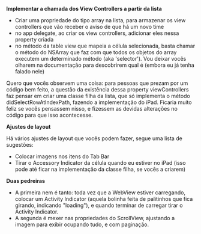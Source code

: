 <b>Implementar a chamada dos View Controllers a partir da lista</b>

- Criar uma propriedade do tipo array na lista, para armazenar os view controllers que vão receber o aviso de que há um novo time
- no app delegate, ao criar os view controllers, adicionar eles nessa property criada
- no método da table view que mapeia a célula selecionada, basta chamar o método do NSArray que faz com que todos os objetos do array executem um determinado método (aka 'selector'). Vou deixar vocês olharem na documentação para descobrirem qual é (embora eu já tenha falado nele)

Quero que vocês observem uma coisa: para pessoas que prezam por um código bem feito, a questão da existência dessa property viewControllers faz pensar em criar uma classe filha da lista, que só implementa o método didSelectRowAtIndexPath, fazendo a implementação do iPad. Ficaria muito feliz se vocês pensassem nisso, e fizessem as devidas alterações no código para que isso acontecesse.

<b>Ajustes de layout</b>

Há vários ajustes de layout que vocês podem fazer, segue uma lista de sugestões:

- Colocar imagens nos itens do Tab Bar
- Tirar o Accessory Indicator da célula quando eu estiver no iPad (isso pode até ficar na implementação da classe filha, se vocês a criarem)

<b>Duas pedreiras</b>

- A primeira nem é tanto: toda vez que a WebView estiver carregando, colocar um Activity Indicator (aquela bolinha feita de palitinhos que fica girando, indicando "loading"), e quando terminar de carregar tirar o Activity Indicator. 
- A segunda é mexer nas propriedades do ScrollView, ajustando a imagem para exibir ocupando tudo, e com paginação.
